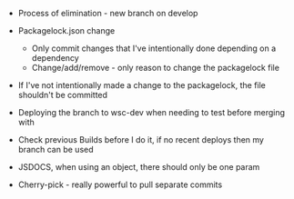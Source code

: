 * Process of elimination  - new branch on develop
* Packagelock.json change
	* Only commit changes that I've intentionally done depending on a dependency
	* Change/add/remove - only reason to change the packagelock file
* If I've not intentionally made a change to the packagelock, the file shouldn't be committed 


* Deploying the branch to wsc-dev when needing to test before merging with 
* Check previous Builds before I do it, if no recent deploys then my branch can be used


* JSDOCS, when using an object, there should only be one param
* Cherry-pick - really powerful to pull separate commits
